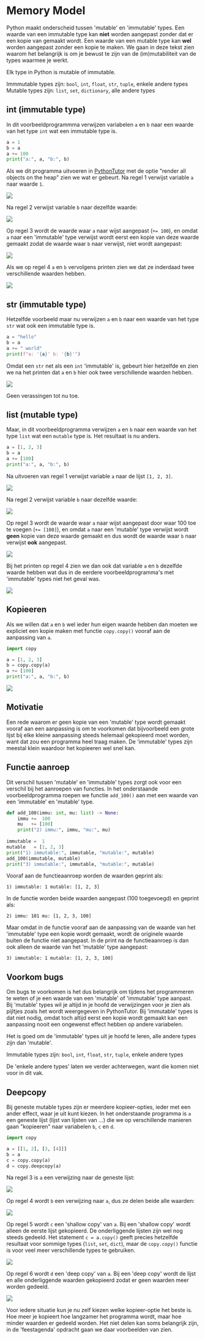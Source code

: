 # Memory Model

Python maakt onderscheid tussen 'mutable' en 'immutable' types. Een
waarde van een immutable type kan **niet** worden aangepast zonder dat
er een kopie van gemaakt wordt. Een waarde van een mutable type kan
**wel** worden aangepast zonder een kopie te maken. We gaan in deze
tekst zien waarom het belangrijk is om je bewust te zijn van de
(im)mutabiliteit van de types waarmee je werkt.

Elk type in Python is mutable of immutable. 

Immmutable types zijn: `bool`, `int`, `float`, `str`, `tuple`, enkele andere types
Mutable types zijn: `list`, `set`, `dictionary`, alle andere types

## int (immutable type)

In dit voorbeeldprogrammma verwijzen variabelen `a` en `b` naar een
waarde van het type `int` wat een immutable type is.

~~~python
a = 1
b = a
a += 100
print("a:", a, "b:", b)
~~~

Als we dit programma uitvoeren in
[PythonTutor](https://pythontutor.com/) met de optie "render all
objects on the heap" zien we wat er gebeurt. Na regel 1 verwijst
variable `a` naar waarde `1`.

![](mm_int2.png)

Na regel 2 verwijst variable `b` naar dezelfde waarde:

![](mm_int3.png)

Op regel 3 wordt de waarde waar `a` naar wijst aangepast (`+= 100`),
en omdat `a` naar een 'immutable' type verwijst wordt eerst een kopie
van deze waarde gemaakt zodat de waarde waar `b` naar verwijst, niet
wordt aangepast:

![](mm_int4.png)

Als we op regel 4 `a` en `b` vervolgens printen zien we dat ze inderdaad twee
verschillende waarden hebben.

![](mm_int5.png)


## str (immutable type)

Hetzelfde voorbeeld maar nu verwijzen `a` en `b` naar een waarde van
het type `str` wat ook een immutable type is.

~~~python
a = "hello"
b = a
a += " world"
print(f"a: '{a}' b: '{b}'")
~~~

Omdat een `str` net als een `int` 'immutable' is, gebeurt hier
hetzelfde en zien we na het printen dat `a` en `b` hier ook twee
verschillende waarden hebben.

![](mm_str5.png)

Geen verassingen tot nu toe.


## list (mutable type)

Maar, in dit voorbeeldprogramma verwijzen `a` en `b` naar een waarde
van het type `list` wat een `mutable` type is. Het resultaat is nu
anders.

~~~python
a = [1, 2, 3]
b = a
a += [100]
print("a:", a, "b:", b)
~~~

Na uitvoeren van regel 1 verwijst variable `a` naar de lijst
`[1, 2, 3]`.

![](mm_list2.png)

Na regel 2 verwijst variable `b` naar dezelfde waarde:

![](mm_list3.png)

Op regel 3 wordt de waarde waar `a` naar wijst aangepast door waar 100
toe te voegen (`+= [100]`), en omdat `a` naar een 'mutable' type
verwijst wordt **geen** kopie van deze waarde gemaakt en dus wordt de
waarde waar `b` naar verwijst **ook** aangepast.

![](mm_list4.png)

Bij het printen op regel 4 zien we dan ook dat variable `a` en `b`
dezelfde waarde hebben wat dus in de eerdere voorbeeldprogramma's met
'immutable' types niet het geval was.

![](mm_list5.png)

## Kopieeren

Als we willen dat `a` en `b` wel ieder hun eigen waarde hebben dan
moeten we expliciet een kopie maken met functie `copy.copy()` vooraf
aan de aanpassing van `a`.

~~~python
import copy

a = [1, 2, 3]
b = copy.copy(a)
a += [100]
print("a:", a, "b:", b)
~~~

![](mm_list_copy5.png)

## Motivatie

Een rede waarom er geen kopie van een 'mutable' type wordt gemaakt
vooraf aan een aanpassing is om te voorkomen dat bijvoorbeeld een
grote lijst bij elke kleine aanpassing steeds helemaal gekopieerd moet
worden, want dat zou een programma heel traag maken. De 'immutable'
types zijn meestal klein waardoor het kopieeren wel snel kan.


## Functie aanroep

Dit verschil tussen 'mutable' en 'immutable' types zorgt ook
voor een verschil bij het aanroepen van functies. In het onderstaande
voorbeeldprogramma roepen we functie `add_100()` aan met een waarde van
een 'immutable' en 'mutable' type.

~~~python
def add_100(immu: int, mu: list) -> None:
    immu +=  100
    mu   += [100]
    print("2) immu:", immu, "mu:", mu)
    
immutable =  1
mutable   = [1, 2, 3]
print("1) immutable:", immutable, "mutable:", mutable)
add_100(immutable, mutable)
print("3) immutable:", immutable, "mutable:", mutable)
~~~

Vooraf aan de functieaanroep worden de waarden geprint als:

    1) immutable: 1 mutable: [1, 2, 3]
    
In de functie worden beide waarden aangepast (100
toegevoegd) en geprint als:

    2) immu: 101 mu: [1, 2, 3, 100]

Maar omdat in de functie vooraf aan de aanpassing van de waarde van
het 'immutable' type een kopie wordt gemaakt, wordt de originele
waarde buiten de functie niet aangepast. In de print na de
functieaanroep is dan ook alleen de waarde van het 'mutable' type
aangepast:

    3) immutable: 1 mutable: [1, 2, 3, 100]

## Voorkom bugs

Om bugs te voorkomen is het dus belangrijk om tijdens het programmeren
te weten of je een waarde van een 'mutable' of 'immutable' type
aanpast. Bij 'mutable' types wil je altijd in je hoofd de verwijzingen
voor je zien als pijltjes zoals het wordt weergegeven in
PythonTutor. Bij 'immutable' types is dat niet nodig, omdat toch
altijd eerst een kopie wordt gemaakt kan een aanpassing nooit een
ongewenst effect hebben op andere variabelen.

Het is goed om de 'immutable' types uit je hoofd te leren, alle andere
types zijn dan 'mutable'.

Immutable types zijn: `bool`, `int`, `float`, `str`, `tuple`, enkele andere types

De 'enkele andere types' laten we verder achterwegen, want die komen
niet voor in dit vak.

## Deepcopy

Bij geneste mutable types zijn er meerdere kopieer-opties, ieder met
een ander effect, waar je uit kunt kiezen. In het onderstaande
programma is `a` een geneste lijst (lijst van lijsten van ...) die we
op verschillende manieren gaan "kopieeren" naar variabelen `b`, `c` en
`d`.

~~~python
import copy

a = [[1, 2], [3, [4]]]
b = a
c = copy.copy(a)
d = copy.deepcopy(a)
~~~

Na regel 3 is `a` een verwijzing naar de geneste lijst:

![](mm_deepcopy2.png)

Op regel 4 wordt `b` een verwijzing naar `a`, dus ze delen beide alle
waarden:

![](mm_deepcopy3.png)

Op regel 5 wordt `c` een 'shallow copy' van `a`. Bij een 'shallow
copy' wordt alleen de eerste lijst gekopieerd. De onderliggende
lijsten zijn wel nog steeds gedeeld. Het statement `c = a.copy()`
geeft precies hetzelfde resultaat voor sommige types (`list`, `set`,
`dict`), maar de `copy.copy()` functie is voor veel meer verschillende
types te gebruiken.

![](mm_deepcopy4.png)

Op regel 6 wordt `d` een 'deep copy' van `a`. Bij een 'deep copy'
wordt de lijst en alle onderliggende waarden gekopieerd zodat er geen
waarden meer worden gedeeld.

![](mm_deepcopy5.png)

Voor iedere situatie kun je nu zelf kiezen welke kopieer-optie het beste
is. Hoe meer je kopieert hoe langzamer het programma wordt, maar hoe
minder waarden er gedeeld worden. Het niet delen kan soms belangrijk
zijn, in de 'feestagenda' opdracht gaan we daar voorbeelden van zien.
